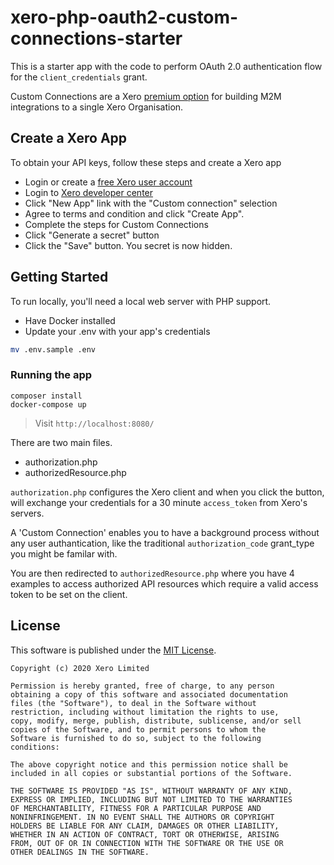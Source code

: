 # xero-php-oauth2-custom-connections-starter
This is a starter app with the code to perform OAuth 2.0 authentication flow for the `client_credentials` grant.

Custom Connections are a Xero [premium option](https://developer.xero.com/documentation/oauth2/custom-connections) for building M2M integrations to a single Xero Organisation.

## Create a Xero App
To obtain your API keys, follow these steps and create a Xero app

* Login or create a [free Xero user account](https://www.xero.com/us/signup/api/)
* Login to [Xero developer center](https://developer.xero.com/app/manage)
* Click "New App" link with the "Custom connection" selection
* Agree to terms and condition and click "Create App".
* Complete the steps for Custom Connections
* Click "Generate a secret" button
* Click the "Save" button. You secret is now hidden.

## Getting Started
To run locally, you'll need a local web server with PHP support.  
* Have Docker installed
* Update your .env with your app's credentials

```bash
mv .env.sample .env
```

### Running the app
```
composer install
docker-compose up
```
> Visit `http://localhost:8080/`

There are two main files.
- authorization.php
- authorizedResource.php

`authorization.php` configures the Xero client and when you click the button, will exchange your credentials for a 30 minute `access_token` from Xero's servers. 

A 'Custom Connection' enables you to have a background process without any user authantication, like the traditional `authorization_code` grant_type you might be familar with.

You are then redirected to `authorizedResource.php` where you have 4 examples to access authorized API resources which require a valid access token to be set on the client.

## License

This software is published under the [MIT License](http://en.wikipedia.org/wiki/MIT_License).

	Copyright (c) 2020 Xero Limited

	Permission is hereby granted, free of charge, to any person
	obtaining a copy of this software and associated documentation
	files (the "Software"), to deal in the Software without
	restriction, including without limitation the rights to use,
	copy, modify, merge, publish, distribute, sublicense, and/or sell
	copies of the Software, and to permit persons to whom the
	Software is furnished to do so, subject to the following
	conditions:

	The above copyright notice and this permission notice shall be
	included in all copies or substantial portions of the Software.

	THE SOFTWARE IS PROVIDED "AS IS", WITHOUT WARRANTY OF ANY KIND,
	EXPRESS OR IMPLIED, INCLUDING BUT NOT LIMITED TO THE WARRANTIES
	OF MERCHANTABILITY, FITNESS FOR A PARTICULAR PURPOSE AND
	NONINFRINGEMENT. IN NO EVENT SHALL THE AUTHORS OR COPYRIGHT
	HOLDERS BE LIABLE FOR ANY CLAIM, DAMAGES OR OTHER LIABILITY,
	WHETHER IN AN ACTION OF CONTRACT, TORT OR OTHERWISE, ARISING
	FROM, OUT OF OR IN CONNECTION WITH THE SOFTWARE OR THE USE OR
	OTHER DEALINGS IN THE SOFTWARE.
